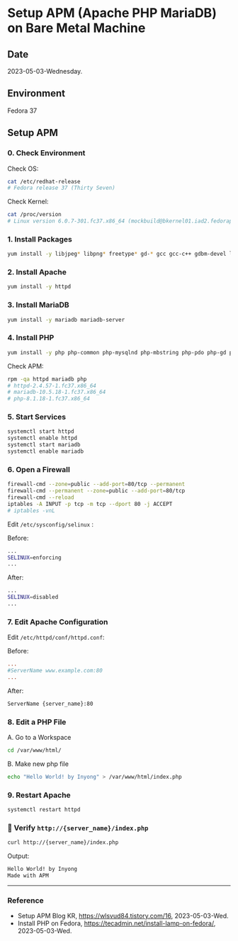 # Setup APM (Apache PHP MariaDB) on Bare Metal Machine

## Date

2023-05-03-Wednesday.

## Environment

Fedora 37

## Setup APM

### 0. Check Environment

Check OS:

```Bash
cat /etc/redhat-release
# Fedora release 37 (Thirty Seven)
```

Check Kernel:

```Bash
cat /proc/version
# Linux version 6.0.7-301.fc37.x86_64 (mockbuild@bkernel01.iad2.fedoraproject.org) (gcc (GCC) 12.2.1 20220819 (Red Hat 12.2.1-2), GNU ld version 2.38-24.fc37) #1 SMP PREEMPT_DYNAMIC Fri Nov 4 18:35:48 UTC 2022
```

### 1. Install Packages

```Bash
yum install -y libjpeg* libpng* freetype* gd-* gcc gcc-c++ gdbm-devel libtermcap-devel
```

### 2. Install Apache

```Bash
yum install -y httpd
```

### 3. Install MariaDB

```Bash
yum install -y mariadb mariadb-server
```

### 4. Install PHP

```Bash
yum install -y php php-common php-mysqlnd php-mbstring php-pdo php-gd php-xml php-json
```

Check APM:

```Bash
rpm -qa httpd mariadb php
# httpd-2.4.57-1.fc37.x86_64
# mariadb-10.5.18-1.fc37.x86_64
# php-8.1.18-1.fc37.x86_64
```

### 5. Start Services

```Bash
systemctl start httpd
systemctl enable httpd
systemctl start mariadb
systemctl enable mariadb
```

### 6. Open a Firewall

```Bash
firewall-cmd --zone=public --add-port=80/tcp --permanent
firewall-cmd --permanent --zone=public --add-port=80/tcp
firewall-cmd --reload
iptables -A INPUT -p tcp -m tcp --dport 80 -j ACCEPT
# iptables -vnL
```

Edit `/etc/sysconfig/selinux` :

Before:

```Bash
...
SELINUX=enforcing
...
```

After:

```Bash
...
SELINUX=disabled
...
```

### 7. Edit Apache Configuration

Edit `/etc/httpd/conf/httpd.conf`:

Before:

```conf
...
#ServerName www.example.com:80
...
```

After:

```Bash
ServerName {server_name}:80
```

### 8. Edit a PHP File

A. Go to a Workspace

```Bash
cd /var/www/html/
```

B. Make new php file

```Bash
echo "Hello World! by Inyong" > /var/www/html/index.php
```

### 9. Restart Apache

```Bash
systemctl restart httpd
```

### :tada: Verify `http://{server_name}/index.php`

```Bash
curl http://{server_name}/index.php
```

Output:

```Bash
Hello World! by Inyong
Made with APM
```

---

### Reference
- Setup APM Blog KR, https://wlsvud84.tistory.com/16, 2023-05-03-Wed.
- Install PHP on Fedora, https://tecadmin.net/install-lamp-on-fedora/, 2023-05-03-Wed.
